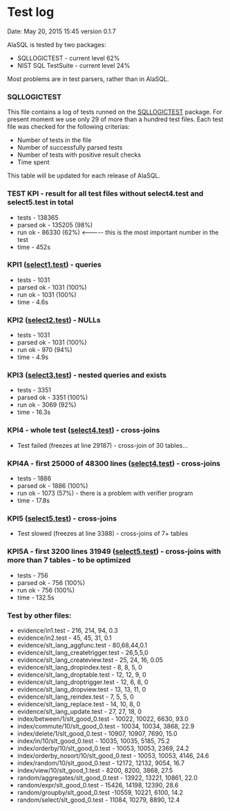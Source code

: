 # Test log

Date: May 20, 2015 15:45 version 0.1.7

AlaSQL is tested by two packages:

* SQLLOGICTEST - current level 62%
* NIST SQL TestSuite - current level 24% 

Most problems are in test parsers, rather than in AlaSQL.

### SQLLOGICTEST

This file contains a log of tests runned on the [SQLLOGICTEST](http://www.sqlite.org/sqllogictest/doc/trunk/about.wiki) package. For present moment we use only 29 of more than a hundred test files. Each test file was checked for the following criterias:

* Number of tests in the file
* Number of successfully parsed tests
* Number of tests with positive result checks
* Time spent

This table will be updated for each release of AlaSQL.

### TEST KPI - result for all test files without select4.test and select5.test in total 

* tests - 138365
* parsed ok - 135205 (98%)
* run ok - 86330 (62%) <----- this is the most important number in the test
* time - 452s

### KPI1 ([select1.test](test-sql/sqllogic/test/select1.test)) - queries

* tests - 1031
* parsed ok - 1031 (100%)
* run ok - 1031 (100%)
* time - 4.6s

### KPI2 ([select2.test](test-sql/sqllogic/test/select2.test)) - NULLs

* tests - 1031
* parsed ok - 1031 (100%)
* run ok - 970 (94%)
* time - 4.9s

### KPI3 ([select3.test](test-sql/sqllogic/test/select3.test)) - nested queries and exists

* tests - 3351
* parsed ok - 3351 (100%)
* run ok - 3069 (92%)
* time - 16.3s

### KPI4 - whole test ([select4.test](test-sql/sqllogic/test/select4.test)) - cross-joins

* Test failed (freezes at line 29187) - cross-join of 30 tables...

### KPI4A - first 25000 of 48300 lines ([select4.test](test-sql/sqllogic/test/select4.test)) - cross-joins

* tests - 1886
* parsed ok - 1886 (100%)
* run ok - 1073 (57%) - there is a problem with verifier program
* time - 17.8s

### KPI5 ([select5.test](test-sql/sqllogic/test/select5.test)) - cross-joins

* Test slowed (freezes at line 3388) - cross-joins of 7+ tables

### KPI5A - first 3200 lines 31949 ([select5.test](test-sql/sqllogic/test/select5.test)) - cross-joins with more than 7 tables - to be optimized

* tests - 756
* parsed ok - 756 (100%)
* run ok - 756 (100%)
* time - 132.5s



### Test by other files:

* evidence/in1.test - 216, 214, 94, 0.3
* evidence/in2.test - 45, 45, 31, 0.1 
* evidence/slt_lang_aggfunc.test - 80,68,44,0.1
* evidence/slt_lang_createtrigger.test - 26,5,5,0
* evidence/slt_lang_createview.test -  25, 24, 16, 0.05
* evidence/slt_lang_dropindex.test -  8, 8, 5, 0
* evidence/slt_lang_droptable.test - 12, 12, 9, 0
* evidence/slt_lang_droptrigger.test - 12, 6, 8, 0
* evidence/slt_lang_dropview.test - 13, 13, 11, 0
* evidence/slt_lang_reindex.test - 7, 5, 5, 0
* evidence/slt_lang_replace.test - 14, 10, 8, 0
* evidence/slt_lang_update.test - 27, 27, 18, 0
* index/between/1/slt_good_0.test - 10022, 10022, 6630, 93.0
* index/commute/10/slt_good_0.test -  10034, 10034, 3868, 22.9
* index/delete/1/slt_good_0.test - 10907, 10907, 7690, 15.0
* index/in/10/slt_good_0.test - 10035, 10035, 5185, 75.2
* index/orderby/10/slt_good_0.test - 10053, 10053, 2369, 24.2
* index/orderby_nosort/10/slt_good_0.test - 10053, 10053, 4146, 24.6
* index/random/10/slt_good_0.test -  12172, 12132, 9054, 16.7
* index/view/10/slt_good_1.test - 8200, 8200, 3868, 27.5
* random/aggregates/slt_good_0.test - 13922, 13221, 10861, 22.0
* random/expr/slt_good_0.test - 15426, 14198, 12390, 28.6
* random/groupby/slt_good_0.test -10559, 10221, 6100, 14.2
* random/select/slt_good_0.test - 11084, 10279, 8890, 12.4


